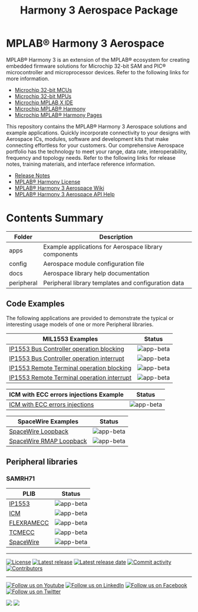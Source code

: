﻿---
title: Harmony 3 Aerospace Package
nav_order: 1
---

# MPLAB® Harmony 3 Aerospace

MPLAB® Harmony 3 is an extension of the MPLAB® ecosystem for creating
embedded firmware solutions for Microchip 32-bit SAM and PIC® microcontroller
and microprocessor devices.  Refer to the following links for more information.

- [Microchip 32-bit MCUs](https://www.microchip.com/design-centers/32-bit)
- [Microchip 32-bit MPUs](https://www.microchip.com/design-centers/32-bit-mpus)
- [Microchip MPLAB X IDE](https://www.microchip.com/mplab/mplab-x-ide)
- [Microchip MPLAB® Harmony](https://www.microchip.com/mplab/mplab-harmony)
- [Microchip MPLAB® Harmony Pages](https://microchip-mplab-harmony.github.io/)

This repository contains the MPLAB® Harmony 3 Aerospace solutions and example applications.
Quickly incorporate connectivity to your designs with Aerospace ICs, modules, software and development kits that make connecting effortless for your customers.
Our comprehensive Aerospace portfolio has the technology to meet your range, data rate, interoperability, frequency and topology needs. Refer to
the following links for release notes, training materials, and interface reference information.

- [Release Notes](release_notes.md)
- [MPLAB® Harmony License](mplab_harmony_license.md)
- [MPLAB® Harmony 3 Aerospace Wiki](https://github.com/Microchip-MPLAB-Harmony/aerospace/wiki)
- [MPLAB® Harmony 3 Aerospace API Help](https://microchip-mplab-harmony.github.io/aerospace)

# Contents Summary

| Folder     | Description                                               |
| ---        | ---                                                       |
| apps       | Example applications for Aerospace library components     |
| config     | Aerospace module configuration file                       |
| docs       | Aerospace library help documentation                      |
| peripheral | Peripheral library templates and configuration data       |

## Code Examples

The following applications are provided to demonstrate the typical or interesting usage models of one or more Peripheral libraries.

| MIL1553 Examples | Status |
| --- | :---: |
| [IP1553 Bus Controller operation blocking](apps/ip1553/ip1553_bc_operation_blocking/readme.md) | ![app-beta](https://img.shields.io/badge/application-beta-orange?style=plastic) |
| [IP1553 Bus Controller operation interrupt](apps/ip1553/ip1553_bc_operation_interrupt/readme.md) | ![app-beta](https://img.shields.io/badge/application-beta-orange?style=plastic) |
| [IP1553 Remote Terminal operation blocking](apps/ip1553/ip1553_rt_operation_blocking/readme.md) | ![app-beta](https://img.shields.io/badge/application-beta-orange?style=plastic) |
| [IP1553 Remote Terminal operation interrupt](apps/ip1553/ip1553_rt_operation_interrupt/readme.md) | ![app-beta](https://img.shields.io/badge/application-beta-orange?style=plastic) |

| ICM with ECC errors injections Example | Status |
| --- | :---: |
| [ICM with ECC errors injections](apps/icm_with_ecc_error_injection/readme.md) | ![app-beta](https://img.shields.io/badge/application-beta-orange?style=plastic) |

| SpaceWire Examples | Status |
| --- | :---: |
| [SpaceWire Loopback](apps/spw/spw_loopback/readme.md) | ![app-beta](https://img.shields.io/badge/application-beta-orange?style=plastic) |
| [SpaceWire RMAP Loopback](apps/spw/spw_rmap_loopback/readme.md) | ![app-beta](https://img.shields.io/badge/application-beta-orange?style=plastic) |

## Peripheral libraries

### SAMRH71

| PLIB | Status |
| --- | :---: |
| [IP1553](peripheral/ip1553_44127/docs/readme.md) | ![app-beta](https://img.shields.io/badge/plib-beta-orange?style=plastic) |
| [ICM](peripheral/icm_11105/docs/readme.md) | ![app-beta](https://img.shields.io/badge/plib-beta-orange?style=plastic) |
| [FLEXRAMECC](peripheral/flexramecc_44124/docs/readme.md) | ![app-beta](https://img.shields.io/badge/plib-beta-orange?style=plastic) |
| [TCMECC](peripheral/tcmecc_44125/docs/readme.md) | ![app-beta](https://img.shields.io/badge/plib-beta-orange?style=plastic) |
| [SpaceWire](peripheral/spw_44126/docs/readme.md) | ![app-beta](https://img.shields.io/badge/plib-beta-orange?style=plastic) |

____

[![License](https://img.shields.io/badge/license-Harmony%20license-orange.svg)](https://github.com/Microchip-MPLAB-Harmony/aerospace/blob/master/mplab_harmony_license.md)
[![Latest release](https://img.shields.io/github/release/Microchip-MPLAB-Harmony/aerospace.svg)](https://github.com/Microchip-MPLAB-Harmony/aerospace/releases/latest)
[![Latest release date](https://img.shields.io/github/release-date/Microchip-MPLAB-Harmony/aerospace.svg)](https://github.com/Microchip-MPLAB-Harmony/aerospace/releases/latest)
[![Commit activity](https://img.shields.io/github/commit-activity/y/Microchip-MPLAB-Harmony/aerospace.svg)](https://github.com/Microchip-MPLAB-Harmony/aerospace/graphs/commit-activity)
[![Contributors](https://img.shields.io/github/contributors-anon/Microchip-MPLAB-Harmony/aerospace.svg)]()

____

[![Follow us on Youtube](https://img.shields.io/badge/Youtube-Follow%20us%20on%20Youtube-red.svg)](https://www.youtube.com/user/MicrochipTechnology)
[![Follow us on LinkedIn](https://img.shields.io/badge/LinkedIn-Follow%20us%20on%20LinkedIn-blue.svg)](https://www.linkedin.com/company/microchip-technology)
[![Follow us on Facebook](https://img.shields.io/badge/Facebook-Follow%20us%20on%20Facebook-blue.svg)](https://www.facebook.com/microchiptechnology/)
[![Follow us on Twitter](https://img.shields.io/twitter/follow/MicrochipTech.svg?style=social)](https://twitter.com/MicrochipTech)

[![](https://img.shields.io/github/stars/Microchip-MPLAB-Harmony/aerospace.svg?style=social)]()
[![](https://img.shields.io/github/watchers/Microchip-MPLAB-Harmony/aerospace.svg?style=social)]()
